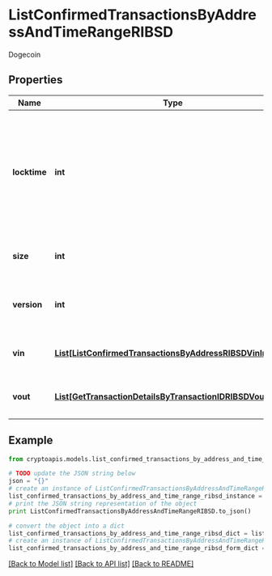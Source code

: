 # ListConfirmedTransactionsByAddressAndTimeRangeRIBSD

Dogecoin

## Properties
Name | Type | Description | Notes
------------ | ------------- | ------------- | -------------
**locktime** | **int** | Represents the locktime on the transaction on the specific blockchain, i.e. the blockheight at which the transaction is valid. | 
**size** | **int** | Represents the total size of this transaction. | 
**version** | **int** | Represents the transaction&#39;s version number. | 
**vin** | [**List[ListConfirmedTransactionsByAddressRIBSDVinInner]**](ListConfirmedTransactionsByAddressRIBSDVinInner.md) | Represents the transaction inputs. | 
**vout** | [**List[GetTransactionDetailsByTransactionIDRIBSDVoutInner]**](GetTransactionDetailsByTransactionIDRIBSDVoutInner.md) | Represents the transaction outputs. | 

## Example

```python
from cryptoapis.models.list_confirmed_transactions_by_address_and_time_range_ribsd import ListConfirmedTransactionsByAddressAndTimeRangeRIBSD

# TODO update the JSON string below
json = "{}"
# create an instance of ListConfirmedTransactionsByAddressAndTimeRangeRIBSD from a JSON string
list_confirmed_transactions_by_address_and_time_range_ribsd_instance = ListConfirmedTransactionsByAddressAndTimeRangeRIBSD.from_json(json)
# print the JSON string representation of the object
print ListConfirmedTransactionsByAddressAndTimeRangeRIBSD.to_json()

# convert the object into a dict
list_confirmed_transactions_by_address_and_time_range_ribsd_dict = list_confirmed_transactions_by_address_and_time_range_ribsd_instance.to_dict()
# create an instance of ListConfirmedTransactionsByAddressAndTimeRangeRIBSD from a dict
list_confirmed_transactions_by_address_and_time_range_ribsd_form_dict = list_confirmed_transactions_by_address_and_time_range_ribsd.from_dict(list_confirmed_transactions_by_address_and_time_range_ribsd_dict)
```
[[Back to Model list]](../README.md#documentation-for-models) [[Back to API list]](../README.md#documentation-for-api-endpoints) [[Back to README]](../README.md)


